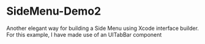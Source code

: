 # SideMenu-Demo2
Another elegant way for building a Side Menu using Xcode interface builder. 
For this example, I have made use of an UITabBar component

